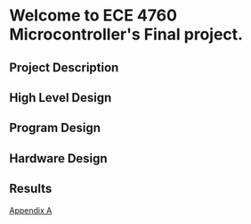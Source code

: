 # Welcome to ECE 4760 Microcontroller's Final project.



## Project Description


## High Level Design


## Program Design


## Hardware Design


## Results

[Appendix A](./AppendixA.md)
